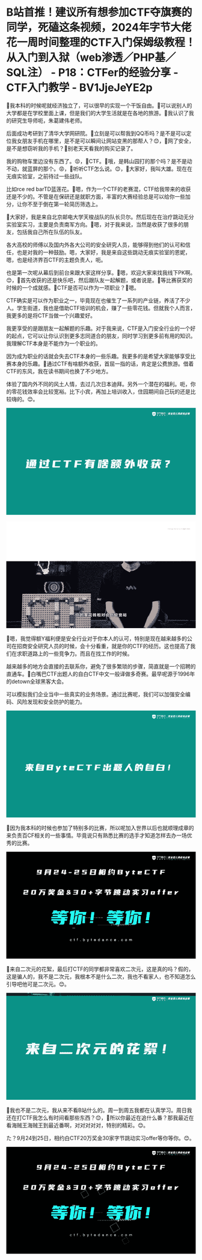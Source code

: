 # B站首推！建议所有想参加CTF夺旗赛的同学，死磕这条视频，2024年字节大佬花一周时间整理的CTF入门保姆级教程！从入门到入狱（web渗透／PHP基／SQL注） - P18：CTFer的经验分享 - CTF入门教学 - BV1JjeJeYE2p

🎼我本科的时候呢就经济独立了，可以很早的实现一个干饭自由。🎼可以说别人的大学都是在学校里面上课，但是我们的大学生活就是在各地的旅游。🎼我认识了我的研究生导师呃，朱葛建伟老师。

后面成功考研到了清华大学网研院。🎼立刻是可以帮我到QQ币吗？是不是可以定位我女朋友手机在哪里，是不是可以瞬间让网站变黑的那帮人？😊，🎼网了安全，是不是想窃听我的手机？🎼别老天天看我的购买记录了。

我的购物车里边没有东西了。😡，🎼CTF。🎼哦，是韩山园打的那个吗？是不是动不动，就蓝屏的那个。😡，🎼听听CTF怎么说。😊，🎼大家好，我叫大雄。现在在无痕实验室，之前待过一些战队。

比如rce  red barTD蓝莲花。🎼嗯，作为一个CTF的老赛混，CTF给我带来的收获还是不少的。不管是在保研还是就职方面，丰富的大赛经验总是可以给你一些加分，让你不至于倒在第一轮简历筛选上。

🎼大家好，我是来自北京邮电大学天梭战队的队长贝尔。然后现在在治疗跳动无分实验室实习，主要是负责南军方向。🎼嗯，对于我来说，当然是收获了很多的朋友，包括我自己所在队伍的队友。

各大高校的师傅以及国内外各大公司的安全研究人员，能够得到他们的认可和信任，也是对我的一种鼓励。嗯，大家好，我是来自这些跳动无痕实验室的恩妮，嗯，也是经济界百CTF的主题负责人，呃。

也是第一次呢从幕后到前台来跟大家这样分享。🎼嗯，欢迎大家来找我线下PK啊。😊，🎼首先收获的还是快乐吧，然后跟队友一起解题，或者说是。🎼等比赛获奖的时候的一个成就感。🎼CTF是否可以作为一项职业？🎼嗯。

CTF确实是可以作为职业之一，毕竟现在也催生了一系列的产业链，养活了不少人。学生街道，我也是借助CTF培训的机会，赚了一些零花钱。但就我个人而言，我更多的是将CTF当做一个兴趣爱好。

我更享受的是跟朋友一起解题的乐趣。对于我来说，CTF是入门安全行业的一个好的起点，它可以让你认识到更多志同道合的朋友，同时学习到更多前有用的知识。我理解CTF本身是不能作为一个职业的。

因为成为职业的话就会失去CTF本身的一些乐趣。我更多的是希望大家能够享受比赛本身的乐趣。🎼通过CTF有啥额外收获，首屈一指的话，肯定是公费旅游。借着CTF的东风，我在读书期间也换了不少地方。

体验了国内外不同的风土人情，去过几次日本迪拜。另外一个潜在的福利。呃，你的零花钱效率会比较宽裕。比下小宾，再加上培训收入，住园期间自己玩的还是比较嗨的。😊。



![](img/83105ae1435f0a3283d1e71137066188_1.png)

![](img/83105ae1435f0a3283d1e71137066188_2.png)

🎼嗯，我觉得额Y福利便是安全行业对于你本人的认可，特别是现在越来越多的公司在招商安全研究人员的时候，会十分看重，就是你的CTF的经历。这也提高了我们在求职道路上的一些竞争力。而且在找工作的时候。

越来越多的地方会直接的去联系你，避免了很多繁琐的步骤，简直就是一个招聘的直通车。🎼白嘴巴CTF出题人的自白CTF中文一般译做多奇赛。最早呢源于1996年的detown全球黑客大会。

可以模拟我们企业当中一些真实的业务场景。通过比赛呢，我们可以加强安全编码、风险发现和安全防护的能力。

![](img/83105ae1435f0a3283d1e71137066188_4.png)

🎼因为我本科的时候也参加了特别多的比赛，所以呢加入世界以后也就顺理成章的来负责百CF相关的一些事情。毕竟说只有熟悉比赛的选手才知道怎样去办一场优秀的比赛。



![](img/83105ae1435f0a3283d1e71137066188_6.png)

🎼来自二次元的花絮，最后打CTF的同学都非常喜欢二次元，这是真的吗？假的，这是骗人的，我不是二次元，我根本不是什么二次，我也不看家人，也不知道怎么引导吧他可是二次元。😊。



![](img/83105ae1435f0a3283d1e71137066188_8.png)

🎼我也不是二次元，我从来不看B站什么的。周一到周五我都在认真学习。周日我还在打CTF我怎么有时间看那些东西？😊，🎼所以你最近在追什么番？那我最近在看海贼王海贼王到最近番啊，对对对对对，特别的精彩。😊。

た？9月24到25日，相约白CTF20万奖金30家字节跳动实习offer等你等你。😊。

![](img/83105ae1435f0a3283d1e71137066188_10.png)